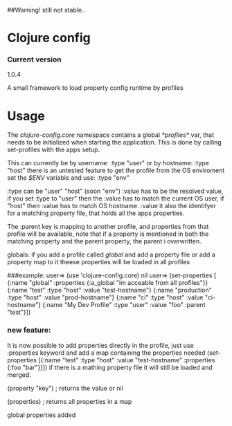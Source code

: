 ##Warning! still not stable..

# Clojure config
### Current version
1.0.4

A small framework to load property config runtime by profiles

# Usage

The *clojure-config.core* namespace contains a global *\*profiles\** var, that needs to be initialized when starting the application.
This is done by calling set-profiles with the apps setup.

This can currently be by username: :type "user" or by hostname: :type "host"
there is an untested feature to get the profile from the OS enviroment set the *$ENV* variable and use: :type "env"

:type can be "user" "host" (soon "env")
:value has to be the resolved value, if you set :type to "user" then the :value has to match the current OS user, if "host" then :value has to match OS hostname.
:value it also the identifyer for a matching property file, that holds all the apps properties.

The :parent key is mapping to another profile, and properties from that profile will be available, note that if a property is mentioned in both the matching property and the parent property, the parent i overwritten.

globals:
if you add a profile called _global_ and add a property file or add a property map to it theese properties will be loaded in all profiles

###example:
	user=>	(use 'clojure-config.core)
	nil
	user=>	(set-properties [
			      {:name "global" :properties {:a_global "im acceable from all profiles"}}
			      {:name "test" :type "host" :value "test-hostname"}
			      {:name "production" :type "host" :value "prod-hostname"}
			      {:name "ci" :type "host" :value "ci-hostname"}
			      {:name "My Dev Profile" :type "user" :value "foo" :parent "test"}])


### new feature:
It is now possible to add properties directly in the profile, just use :properties keyword and add a map containing the properties needed
    (set-properties [{:name "test" :type "host" :value "test-hostname" :properties {:foo "bar"}}])
if there is a mathing property file it will still be loaded and merged.

(property "key") ; returns the value or nil

(properties)     ; returns all properties in a map

global properties added
